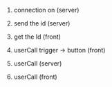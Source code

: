 


1. connection on (server)

2. send the id (server)

3. get the Id (front)

4. userCall trigger -> button (front)

5. userCall (server)

6. userCall (front)
<!-- the user name @AsifulN23 -->